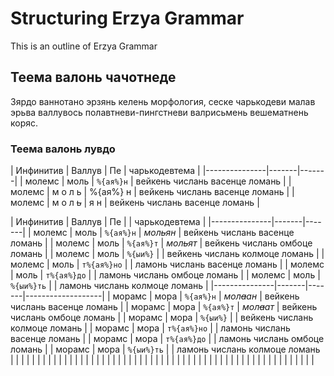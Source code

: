 # Structuring Erzya Grammar

This is an outline of Erzya Grammar

## Теема валонь чачотнеде

Зярдо ваннотано эрзянь келень морфология, сеске чарькодеви малав эрьва валлувось полавтневи-пингстневи валрисьмень вешематнень коряс.

### Теема валонь лувдо


|	Инфинитив	|	Валлув	|	Пе	|	чарькодевтема	|
|---------------|-------|-------|
|	молемс	|	моль	|	`%{ая%}н`	|	вейкень числань васенце ломань	|
|	молемс	|	м о л ь	|	%{ая%} н	|	вейкень числань васенце ломань	|
|	молемс	|	м о л ~~ь~~	|	я н	|	вейкень числань васенце ломань	|


|	Инфинитив	|	Валлув	|	Пе	|		|	чарькодевтема	|
|---------------|-------|-------|
|	молемс	|	моль	|	`%{ая%}н`	|	*мол~~ь~~ян*	|	вейкень числань васенце ломань	|
|	молемс	|	моль	|	`%{ая%}т`	|	*мол<del>ь</del>ят*	|	вейкень числань омбоце ломань	|
|	молемс	|	моль	|	`%{ыи%}`	|		|	вейкень числань колмоце ломань	|
|	молемс	|	моль	|	`т%{ая%}но`	|		|	ламонь числань васенце ломань	|
|	молемс	|	моль	|	`т%{ая%}до`	|		|	ламонь числань омбоце ломань	|
|	молемс	|	моль	|	`%{ыи%}ть`	|		|	ламонь числань колмоце ломань	|
|---------------|-------|-------|-------------------|
|	морамс	|	мора	|	`%{ая%}н`	|	*мол<s>а</s>ан*	|	вейкень числань васенце ломань	|
|	морамс	|	мора	|	`%{ая%}т`	|	*мол<strike>а</strike>ат*	|	вейкень числань омбоце ломань	|
|	морамс	|	мора	|	`%{ыи%}`	|		|	вейкень числань колмоце ломань	|
|	морамс	|	мора	|	`т%{ая%}но`	|		|	ламонь числань васенце ломань	|
|	морамс	|	мора	|	`т%{ая%}до`	|		|	ламонь числань омбоце ломань	|
|	морамс	|	мора	|	`%{ыи%}ть`	|		|	ламонь числань колмоце ломань	|
|		|		|		|
|		|		|		|
|		|		|		|
|		|		|		|
|		|		|		|
|		|		|		|
|		|		|		|
|		|		|		|
|		|		|		|
|		|		|		|
|		|		|		|
|		|		|		|
|		|		|		|
|		|		|		|

